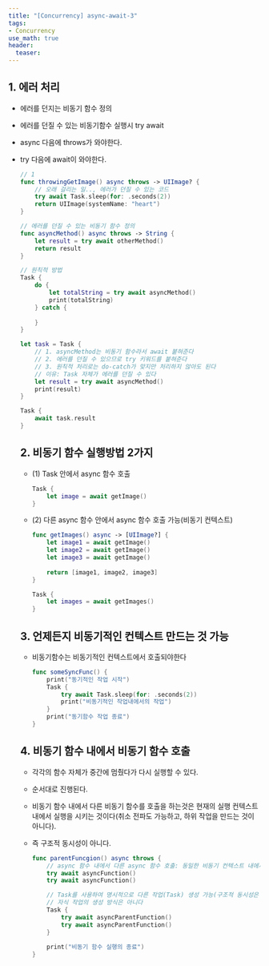```yaml
---
title: "[Concurrency] async-await-3"
tags: 
- Concurrency
use_math: true
header: 
  teaser: 
---
```


## 1. 에러 처리

- 에러를 던지는 비동기 함수 정의

- 에러를 던질 수 있는 비동기함수 실행시 try await 

- async 다음에 throws가 와야한다.

- try 다음에 await이 와야한다.

  ```swift
  // 1
  func throwingGetImage() async throws -> UIImage? {
      // 오래 걸리는 일.., 에러가 던질 수 있는 코드
      try await Task.sleep(for: .seconds(2))
      return UIImage(systemName: "heart")
  }
  
  // 에러를 던질 수 있는 비동기 함수 정의
  func asyncMethod() async throws -> String {
      let result = try await otherMethod()
      return result
  }
  
  // 원칙적 방법
  Task {
      do {
          let totalString = try await asyncMethod()
          print(totalString)
      } catch {
        	
      }
  }
  
  let task = Task {
      // 1. asyncMethod는 비동기 함수라서 await 붙혀준다
      // 2. 에러를 던질 수 있으므로 try 키워드를 붙혀준다
      // 3. 원칙적 처리로는 do-catch가 맞지만 처리하지 않아도 된다
      // 이유: Task 자체가 에러를 던질 수 있다
      let result = try await asyncMethod()
      print(result)
  }
  
  Task {
      await task.result
  }
  ```
  
  ## 2. 비동기 함수 실행방법 2가지
  
  - (1) Task 안에서 async 함수 호출
  
    ```swift
    Task {
        let image = await getImage()
    }
    ```
  
  - (2) 다른 async 함수 안에서 async 함수 호출 가능(비동기 컨텍스트)
  
    ```swift
    func getImages() async -> [UIImage?] {
        let image1 = await getImage()
        let image2 = await getImage()
        let image3 = await getImage()
      	
        return [image1, image2, image3]
    }
    
    Task {
        let images = await getImages()
    }
    ```
    
  
  ## 3. 언제든지 비동기적인 컨텍스트 만드는 것 가능
  
  - 비동기함수는 비동기적인 컨텍스트에서 호출되야한다 
  
    ```swift
    func someSyncFunc() {
        print("동기적인 작업 시작")
        Task {
            try await Task.sleep(for: .seconds(2))
            print("비동기적인 작업내에서의 작업")
        }
        print("동기함수 작업 종료")
    }
    ```
  
  
  ## 4. 비동기 함수 내에서 비동기 함수 호출
  
  - 각각의 함수 자체가 중간에 멈췄다가 다시 실행할 수 있다.
  - 순서대로 진행된다.
  - 비동기 함수 내에서 다른 비동기 함수를 호출을 하는것은 현재의 실행 컨텍스트 내에서 실행을 시키는 것이다(취소 전파도 가능하고, 하위 작업을 만드는 것이 아니다). 
  - 즉 구조적 동시성이 아니다.
  
    ```swift
    func parentFuncgion() async throws {
        // async 함수 내에서 다른 async 함수 호출: 동일한 비동기 컨텍스트 내에서의 실행(작업의 입루)
        try await asyncFunction()
        try await asyncFunction()

        // Task를 사용하여 명시적으로 다른 작업(Task) 생성 가능(구조적 동시성은 아니고 따로 작업을 만든다) 병렬 실행
        // 자식 작업의 생성 방식은 아니다
        Task {
            try await asyncParentFunction()
            try await asyncParentFunction()
        }
        
        print("비동기 함수 실행의 종료")
    }
    ```
  
    
  
  
  
  


